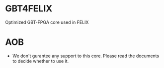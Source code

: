 # GBT4FELIX
Optimized GBT-FPGA core used in FELIX

# AOB
- We don't gurantee any support to this core. Please read the documents to decide whether to use it.
